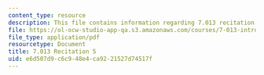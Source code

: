 ```yaml
---
content_type: resource
description: This file contains information regarding 7.013 recitation 5.
file: https://ol-ocw-studio-app-qa.s3.amazonaws.com/courses/7-013-introductory-biology-spring-2013/e6d507d9c6c948e4ca9221527d74517f_MIT7_013S12_Recitation_5.pdf
file_type: application/pdf
resourcetype: Document
title: 7.013 Recitation 5
uid: e6d507d9-c6c9-48e4-ca92-21527d74517f
---
```

